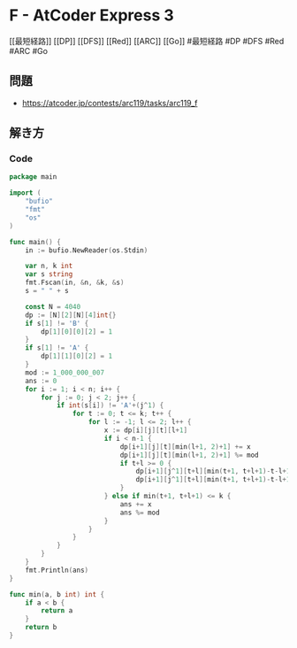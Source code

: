 # F - AtCoder Express 3
[[最短経路]] [[DP]] [[DFS]] [[Red]] [[ARC]] [[Go]]
#最短経路 #DP #DFS #Red #ARC #Go 

## 問題
- https://atcoder.jp/contests/arc119/tasks/arc119_f

## 解き方
### Code
```go
package main

import (
	"bufio"
	"fmt"
	"os"
)

func main() {
	in := bufio.NewReader(os.Stdin)

	var n, k int
	var s string
	fmt.Fscan(in, &n, &k, &s)
	s = " " + s

	const N = 4040
	dp := [N][2][N][4]int{}
	if s[1] != 'B' {
		dp[1][0][0][2] = 1
	}
	if s[1] != 'A' {
		dp[1][1][0][2] = 1
	}
	mod := 1_000_000_007
	ans := 0
	for i := 1; i < n; i++ {
		for j := 0; j < 2; j++ {
			if int(s[i]) != 'A'+(j^1) {
				for t := 0; t <= k; t++ {
					for l := -1; l <= 2; l++ {
						x := dp[i][j][t][l+1]
						if i < n-1 {
							dp[i+1][j][t][min(l+1, 2)+1] += x
							dp[i+1][j][t][min(l+1, 2)+1] %= mod
							if t+l >= 0 {
								dp[i+1][j^1][t+l][min(t+1, t+l+1)-t-l+1] += x
								dp[i+1][j^1][t+l][min(t+1, t+l+1)-t-l+1] %= mod
							}
						} else if min(t+1, t+l+1) <= k {
							ans += x
							ans %= mod
						}
					}
				}
			}
		}
	}
	fmt.Println(ans)
}

func min(a, b int) int {
	if a < b {
		return a
	}
	return b
}
```